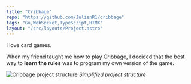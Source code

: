 ```yaml
---
title: "Cribbage"
repo: "https://github.com/JulienR1/cribbage"
tags: "Go,WebSocket,TypeScript,HTMX"
layout: "/src/layouts/Project.astro"
---
```


I love card games.

When my friend taught me how to play Cribbage, I decided that the best way to **learn the rules** was to program my own version of the game.

![Cribbage project structure](/projects/cribbage/cribbage-structure.jpg)
_Simplified project structure_

<style>
    img:first-of-type {
        border: none;
    }
</style>
